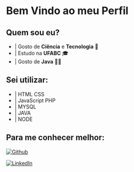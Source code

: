 
# **Bem Vindo ao meu Perfil**

## Quem sou eu?

- | Gosto de **Ciência** e **Tecnologia** 🤖
- | Estudo na **UFABC** 🎓
- | Gosto de **Java** 👨‍💻

## Sei utilizar:
- | HTML CSS 
- | JavaScript PHP
- | MYSQL
- | JAVA
- | NODE

## Para me conhecer melhor:

[![Github](https://img.shields.io/badge/Github-357?style=for-the-badge&logo=Github&logoColor=fffff)](https://github.com/ArthFreitas) 


[![LinkedIn](https://img.shields.io/badge/LinkedIn-357?style=for-the-badge&logo=linkedin&logoColor=ffff)](https://www.linkedin.com/in/arthur-vieira-freitas-de-jesus-89a955264/)




